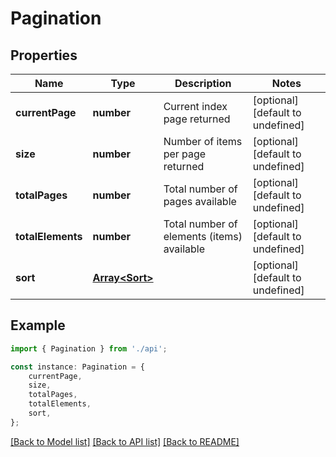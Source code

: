 # Pagination


## Properties

Name | Type | Description | Notes
------------ | ------------- | ------------- | -------------
**currentPage** | **number** | Current index page returned | [optional] [default to undefined]
**size** | **number** | Number of items per page returned | [optional] [default to undefined]
**totalPages** | **number** | Total number of pages available | [optional] [default to undefined]
**totalElements** | **number** | Total number of elements (items) available | [optional] [default to undefined]
**sort** | [**Array&lt;Sort&gt;**](Sort.md) |  | [optional] [default to undefined]

## Example

```typescript
import { Pagination } from './api';

const instance: Pagination = {
    currentPage,
    size,
    totalPages,
    totalElements,
    sort,
};
```

[[Back to Model list]](../README.md#documentation-for-models) [[Back to API list]](../README.md#documentation-for-api-endpoints) [[Back to README]](../README.md)
